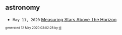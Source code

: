 ## astronomy

* <code>May 11, 2020</code> [Measuring Stars Above The Horizon](2020-05-11T00-17-00-measuring-stars-above-the-horizon.md)

<sup><sub>generated 12 May 2020 03:02:28 by <a href='https://github.com/senorprogrammer/til'>til</a></sub></sup>
